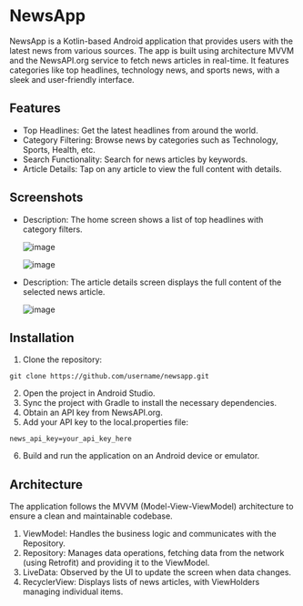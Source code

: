 # NewsApp
NewsApp is a Kotlin-based Android application that provides users with the latest news from various sources. The app is built using architecture MVVM and the NewsAPI.org service to fetch news articles in real-time. It features categories like top headlines, technology news, and sports news, with a sleek and user-friendly interface.

## Features
- Top Headlines: Get the latest headlines from around the world.
- Category Filtering: Browse news by categories such as Technology, Sports, Health, etc.
- Search Functionality: Search for news articles by keywords.
- Article Details: Tap on any article to view the full content with details.

##  Screenshots
- Description: The home screen shows a list of top headlines with category filters.

  ![image](https://github.com/user-attachments/assets/e5467397-977c-4f55-a013-82b28aaa4568)
  

  ![image](https://github.com/user-attachments/assets/423d1f9b-9f0d-4227-91fb-aa646cf1c402)



- Description: The article details screen displays the full content of the selected news article.

  ![image](https://github.com/user-attachments/assets/4fbacda7-6dd0-40f3-a66f-90875bc977d0)


## Installation
1. Clone the repository:
```
git clone https://github.com/username/newsapp.git
```
2. Open the project in Android Studio.
3. Sync the project with Gradle to install the necessary dependencies.
4. Obtain an API key from NewsAPI.org.
5. Add your API key to the local.properties file:
```
news_api_key=your_api_key_here
```
6. Build and run the application on an Android device or emulator.

## Architecture
The application follows the MVVM (Model-View-ViewModel) architecture to ensure a clean and maintainable codebase.
1. ViewModel: Handles the business logic and communicates with the Repository.
2. Repository: Manages data operations, fetching data from the network (using Retrofit) and providing it to the ViewModel.
3. LiveData: Observed by the UI to update the screen when data changes.
4. RecyclerView: Displays lists of news articles, with ViewHolders managing individual items.

